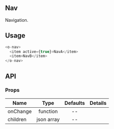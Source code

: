 ## Nav 

Navigation.

## Usage

```js
<o-nav>
  <item active={true}>NavA</item>
  <item>NavB</item>
</o-nav>
```

## API

### Props

|  **Name**  | **Type**        | **Defaults**  | **Details**  |
| ------------- |:-------------:|:-----:|:-------------|
| onChange         |   function  |    --   |             |　
| children         |    json array  |    --   |             |　